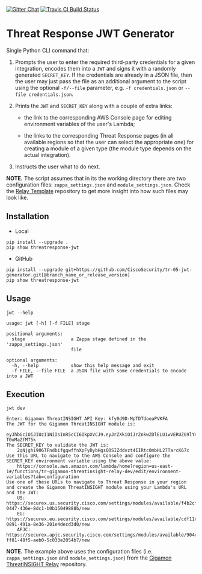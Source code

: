 [![Gitter Chat](https://img.shields.io/badge/gitter-join%20chat-brightgreen.svg)](https://gitter.im/CiscoSecurity/Threat-Response "Gitter Chat")
[![Travis CI Build Status](https://travis-ci.com/CiscoSecurity/tr-05-jwt-generator.svg?branch=develop)](https://travis-ci.com/CiscoSecurity/tr-05-jwt-generator)

# Threat Response JWT Generator

Single Python CLI command that:

1. Prompts the user to enter the required third-party credentials for a given
integration, encodes them into a `JWT` and signs it with a randomly generated
`SECRET_KEY`. If the credentials are already in a JSON file, then the user may
just pass the file as an additional argument to the script using the optional
`-f/--file` parameter, e.g. `-f credentials.json` or `--file credentials.json`.

2. Prints the `JWT` and `SECRET_KEY` along with a couple of extra links:

   - the link to the corresponding AWS Console page for editing environment
   variables of the user's Lambda;

   - the links to the corresponding Threat Response pages (in all available
   regions so that the user can select the appropriate one) for creating a
   module of a given type (the module type depends on the actual integration).

3. Instructs the user what to do next.

**NOTE.** The script assumes that in its the working directory there are two
configuration files: `zappa_settings.json` and `module_settings.json`. Check
the [Relay Template](https://github.com/CiscoSecurity/tr-05-serverless-relay)
repository to get more insight into how such files may look like.

## Installation

- Local

```
pip install --upgrade .
pip show threatresponse-jwt
```

- GitHub

```
pip install --upgrade git+https://github.com/CiscoSecurity/tr-05-jwt-generator.git[@branch_name_or_release_version]
pip show threatresponse-jwt
```

## Usage

`jwt --help`

```
usage: jwt [-h] [-f FILE] stage

positional arguments:
  stage                 a Zappa stage defined in the 'zappa_settings.json'
                        file

optional arguments:
  -h, --help            show this help message and exit
  -f FILE, --file FILE  a JSON file with some credentials to encode into a JWT
```

## Execution

`jwt dev`

```
Enter: Gigamon ThreatINSIGHT API Key: kfy0d9D-MpTDTdoeaPVKFA
The JWT for the Gigamon ThreatINSIGHT module is:
    eyJhbGciOiJIUzI1NiIsInR5cCI6IkpXVCJ9.eyJrZXkiOiJrZnkwZDlELU1wVERUZG9lYVBWS0ZBIn0.QWE9wwC2U_6UeJaav2kUXPFTF3aljGL-T0oMaZfMT5k
The SECRET_KEY to validate the JWT is:
    2qNjghi9O6TFndbifgqwffnXpFyDybHgsQOSIZddvzt4IIRtc0mbHL27TarcK67c
Use this URL to navigate to the AWS Console and configure the SECRET_KEY environment variable using the above value:
    https://console.aws.amazon.com/lambda/home?region=us-east-1#/functions/tr-gigamon-threatinsight-relay-dev/edit/environment-variables?tab=configuration
Use one of these URLs to navigate to Threat Response in your region and create the Gigamon ThreatINSIGHT module using your Lambda's URL and the JWT:
    US: https://securex.us.security.cisco.com/settings/modules/available/f4b2cf01-0447-436e-8dc1-b0b15049888b/new
    EU: https://securex.eu.security.cisco.com/settings/modules/available/cdf11c33-0891-491a-8e36-201e4decd3d0/new
    APJC: https://securex.apjc.security.cisco.com/settings/modules/available/904e961f-ff81-48f5-aeb0-5c033e2054b7/new
```

**NOTE.** The example above uses the configuration files
(i.e. `zappa_settings.json` and `module_settings.json`) from the
[Gigamon ThreatINSIGHT Relay](https://github.com/CiscoSecurity/tr-05-serverless-gigamon-threatinsight)
repository.

